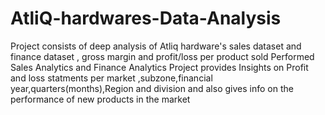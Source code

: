 # AtliQ-hardwares-Data-Analysis
Project consists of deep analysis of Atliq hardware's sales dataset and finance dataset , gross margin and profit/loss per product sold
Performed Sales Analytics and Finance Analytics 
Project provides Insights on Profit and loss statments per market ,subzone,financial year,quarters(months),Region and division and also gives info on the performance of new products in the market
